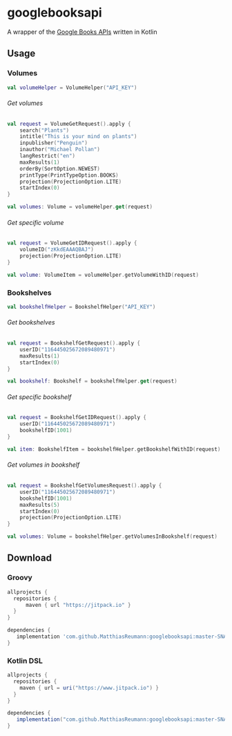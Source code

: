 # googlebooksapi
A wrapper of the [Google Books APIs](https://developers.google.com/books) written in Kotlin

## Usage

### Volumes
```kotlin 
val volumeHelper = VolumeHelper("API_KEY")
```

###### Get volumes

```kotlin
val request = VolumeGetRequest().apply {
    search("Plants")
    intitle("This is your mind on plants")
    inpublisher("Penguin")
    inauthor("Michael Pollan")
    langRestrict("en")
    maxResults(1)
    orderBy(SortOption.NEWEST)
    printType(PrintTypeOption.BOOKS)
    projection(ProjectionOption.LITE)
    startIndex(0)
}

val volumes: Volume = volumeHelper.get(request)
```

###### Get specific volume

```kotlin
val request = VolumeGetIDRequest().apply {
    volumeID("zKkdEAAAQBAJ")
    projection(ProjectionOption.LITE)
}

val volume: VolumeItem = volumeHelper.getVolumeWithID(request)
```

### Bookshelves

```kotlin
val bookshelfHelper = BookshelfHelper("API_KEY")
```

###### Get bookshelves

```kotlin
val request = BookshelfGetRequest().apply {
    userID("116445025672089480971")
    maxResults(1)
    startIndex(0)
}

val bookshelf: Bookshelf = bookshelfHelper.get(request)
```

###### Get specific bookshelf

```kotlin
val request = BookshelfGetIDRequest().apply {
    userID("116445025672089480971")
    bookshelfID(1001)
}

val item: BookshelfItem = bookshelfHelper.getBookshelfWithID(request)
```

###### Get volumes in bookshelf

```kotlin
val request = BookshelfGetVolumesRequest().apply {
    userID("116445025672089480971")
    bookshelfID(1001)
    maxResults(5)
    startIndex(0)
    projection(ProjectionOption.LITE)
}

val volumes: Volume = bookshelfHelper.getVolumesInBookshelf(request)
```

## Download

### Groovy
```gradle
allprojects {
  repositories {
      maven { url "https://jitpack.io" }
  }
}

dependencies {
   implementation 'com.github.MatthiasReumann:googlebooksapi:master-SNAPSHOT'
}
```

### Kotlin DSL

``` gradle
allprojects {
  repositories {
    maven { url = uri("https://www.jitpack.io") }
  }
}

dependencies {
   implementation("com.github.MatthiasReumann:googlebooksapi:master-SNAPSHOT")
}
```

